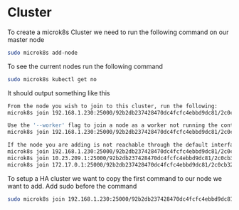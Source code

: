 # Cluster

To create a microk8s Cluster we need to run the following command on our master node
```bash
sudo microk8s add-node
```

To see the current nodes run the following command
```bash
sudo microk8s kubectl get no
```

It should output something like this
```bash
From the node you wish to join to this cluster, run the following:
microk8s join 192.168.1.230:25000/92b2db237428470dc4fcfc4ebbd9dc81/2c0cb3284b05

Use the '--worker' flag to join a node as a worker not running the control plane, eg:
microk8s join 192.168.1.230:25000/92b2db237428470dc4fcfc4ebbd9dc81/2c0cb3284b05 --worker

If the node you are adding is not reachable through the default interface you can use one of the following:
microk8s join 192.168.1.230:25000/92b2db237428470dc4fcfc4ebbd9dc81/2c0cb3284b05
microk8s join 10.23.209.1:25000/92b2db237428470dc4fcfc4ebbd9dc81/2c0cb3284b05
microk8s join 172.17.0.1:25000/92b2db237428470dc4fcfc4ebbd9dc81/2c0cb3284b05
```

To setup a HA cluster we want to copy the first command to our node we want to add. Add sudo before the command
```bash
sudo microk8s join 192.168.1.230:25000/92b2db237428470dc4fcfc4ebbd9dc81/2c0cb3284b05
```